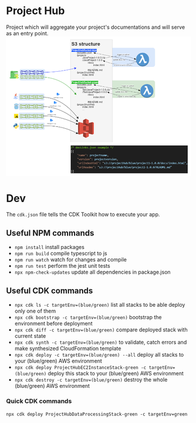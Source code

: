 # Project Hub
Project which will aggregate your project's documentations and will serve as an entry point.
![Project Hub architecture with blue/green deployment strategy](./resource/projectHub.png)

# Dev
The `cdk.json` file tells the CDK Toolkit how to execute your app.

## Useful NPM commands
* `npm install`                                                                            install packages
* `npm run build`                                                                          compile typescript to js
* `npm run watch`                                                                          watch for changes and compile
* `npm run test`                                                                           perform the jest unit tests
* `npx npm-check-updates`                                                                  update all dependencies in package.json

## Useful CDK commands
* `npx cdk ls -c targetEnv=(blue/green)`                                                   list all stacks to be able deploy only one of them
* `npx cdk bootstrap -c targetEnv=(blue/green)`                                            bootstrap the environment before deployment
* `npx cdk diff -c targetEnv=(blue/green)`                                                 compare deployed stack with current state
* `npx cdk synth -c targetEnv=(blue/green)`                                                to validate, catch errors and make synthesized CloudFormation template
* `npx cdk deploy -c targetEnv=(blue/green) --all`                                         deploy all stacks to your (blue/green) AWS environment
* `npx cdk deploy ProjectHubEC2InstanceStack-green -c targetEnv=(blue/green)`              deploy this stack to your (blue/green) AWS environment
* `npx cdk destroy -c targetEnv=(blue/green)`                                              destroy the whole (blue/green) AWS environment
### Quick CDK commands
`npx cdk deploy ProjectHubDataProcessingStack-green -c targetEnv=green`